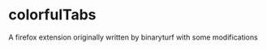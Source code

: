 colorfulTabs
============

A firefox extension originally written by binaryturf with some modifications
